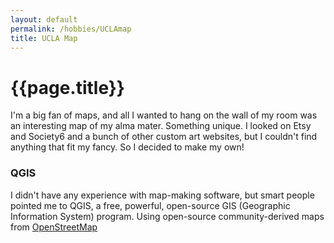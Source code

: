 ```yaml
---
layout: default
permalink: /hobbies/UCLAmap
title: UCLA Map
---
```

#  {{page.title}}
I'm a big fan of maps, and all I wanted to hang on the wall of my room was an interesting map of my alma mater.  Something unique.  I looked on Etsy and Society6 and a bunch of other custom art websites, but I couldn't find anything that fit my fancy.  So I decided to make my own!

### QGIS
I didn't have any experience with map-making software, but smart people pointed me to QGIS, a free, powerful, open-source GIS (Geographic Information System) program.  Using open-source community-derived maps from [OpenStreetMap](https://www.openstreetmap.org)

